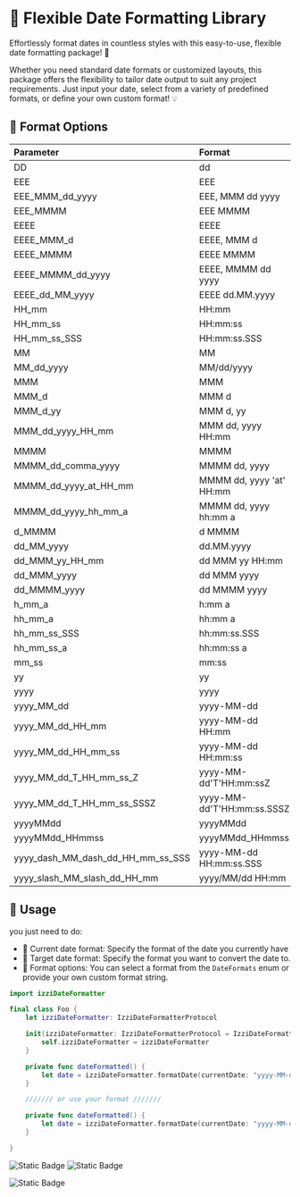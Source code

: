 
# 📅 Flexible Date Formatting Library

Effortlessly format dates in countless styles with this easy-to-use, flexible date formatting package! 🎉

Whether you need standard date formats or customized layouts, this package offers the flexibility to tailor date output to suit any project requirements. Just input your date, select from a variety of predefined formats, or define your own custom format! 💡

## 🌟 Format Options

| Parameter                     | Format                         | Example                    |
| :---------------------------- | :----------------------------- | :------------------------- |
| DD                            | dd                             | 08                         |
| EEE                           | EEE                            | Mon                        |
| EEE_MMM_dd_yyyy               | EEE, MMM dd yyyy              | Mon, Aug 08 2024           |
| EEE_MMMM                      | EEE MMMM                       | Mon August                 |
| EEEE                          | EEEE                           | Monday                     |
| EEEE_MMM_d                    | EEEE, MMM d                   | Monday, Aug 8              |
| EEEE_MMMM                     | EEEE MMMM                      | Monday August              |
| EEEE_MMMM_dd_yyyy             | EEEE, MMMM dd yyyy            | Monday, August 08 2024     |
| EEEE_dd_MM_yyyy               | EEEE dd.MM.yyyy               | Monday 08.08.2024          |
| HH_mm                         | HH:mm                          | 13:45                      |
| HH_mm_ss                      | HH:mm:ss                       | 13:45:30                   |
| HH_mm_ss_SSS                  | HH:mm:ss.SSS                  | 13:45:30.123               |
| MM                            | MM                             | 08                         |
| MM_dd_yyyy                    | MM/dd/yyyy                     | 08/08/2024                 |
| MMM                           | MMM                            | Jan                        |
| MMM_d                         | MMM d                          | Aug 8                      |
| MMM_d_yy                      | MMM d, yy                      | Aug 8, 24                  |
| MMM_dd_yyyy_HH_mm             | MMM dd, yyyy HH:mm            | Aug 08, 2024 13:45         |
| MMMM                          | MMMM                           | August                     |
| MMMM_dd_comma_yyyy            | MMMM dd, yyyy                 | August 08, 2024            |
| MMMM_dd_yyyy_at_HH_mm         | MMMM dd, yyyy 'at' HH:mm      | August 08, 2024 at 13:45   |
| MMMM_dd_yyyy_hh_mm_a          | MMMM dd, yyyy hh:mm a         | August 08, 2024 01:45 PM   |
| d_MMMM                        | d MMMM                         | 8 August                   |
| dd_MM_yyyy                    | dd.MM.yyyy                     | 08.08.2024                 |
| dd_MMM_yy_HH_mm               | dd MMM yy HH:mm               | 08 Aug 24 13:45            |
| dd_MMM_yyyy                   | dd MMM yyyy                    | 08 Aug 2024                |
| dd_MMMM_yyyy                  | dd MMMM yyyy                   | 08 August 2024             |
| h_mm_a                        | h:mm a                         | 1:45 PM                    |
| hh_mm_a                       | hh:mm a                        | 01:45 PM                   |
| hh_mm_ss_SSS                  | hh:mm:ss.SSS                  | 01:45:30.123               |
| hh_mm_ss_a                    | hh:mm:ss a                    | 01:45:30 PM                |
| mm_ss                         | mm:ss                          | 45:30                      |
| yy                            | yy                             | 24                         |
| yyyy                          | yyyy                           | 2024                       |
| yyyy_MM_dd                    | yyyy-MM-dd                     | 2024-08-08                 |
| yyyy_MM_dd_HH_mm              | yyyy-MM-dd HH:mm              | 2024-08-08 13:45           |
| yyyy_MM_dd_HH_mm_ss           | yyyy-MM-dd HH:mm:ss           | 2024-08-08 13:45:30        |
| yyyy_MM_dd_T_HH_mm_ss_Z       | yyyy-MM-dd'T'HH:mm:ssZ        | 2024-08-08T13:45:30+0000   |
| yyyy_MM_dd_T_HH_mm_ss_SSSZ    | yyyy-MM-dd'T'HH:mm:ss.SSSZ    | 2024-08-08T13:45:30.123+0000 |
| yyyyMMdd                      | yyyyMMdd                       | 20240808                   |
| yyyyMMdd_HHmmss               | yyyyMMdd_HHmmss               | 20240808_134530            |
| yyyy_dash_MM_dash_dd_HH_mm_ss_SSS | yyyy-MM-dd HH:mm:ss.SSS | 2024-08-08 13:45:30.123    |
| yyyy_slash_MM_slash_dd_HH_mm  | yyyy/MM/dd HH:mm              | 2024/08/08 13:45           |


## 📖 Usage
you just need to do: 
- 📌 Current date format: Specify the format of the date you currently have
- 🚀 Target date format: Specify the format you want to convert the date to.
- 🎨 Format options: You can select a format from the ```DateFormats``` enum or provide your own custom format string.


```swift
import izziDateFormatter

final class Foo {
    let izziDateFormatter: IzziDateFormatterProtocol

    init(izziDateFormatter: IzziDateFormatterProtocol = IzziDateFormatter()) {
        self.izziDateFormatter = izziDateFormatter
    }

    private func dateFormatted() {
        let date = izziDateFormatter.formatDate(currentDate: "yyyy-MM-dd'T'HH:mm:ssZ", format: DateFormats.EEEE_dd_MM_yyyy.rawValue)
    }

    /////// or use your format ///////

    private func dateFormatted() {
        let date = izziDateFormatter.formatDate(currentDate: "yyyy-MM-dd'T'HH:mm:ssZ", format: "EEEE MM")
    }

}

```

![Static Badge](https://img.shields.io/badge/Platforms-iOS_%7C_macOS-red) ![Static Badge](https://img.shields.io/badge/Platforms-6.0-red) 

![Static Badge](https://img.shields.io/badge/Version-1.0.0-green)




